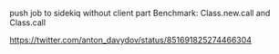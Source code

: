 push job to sidekiq without client part
Benchmark: Class.new.call and Class.call

https://twitter.com/anton_davydov/status/851691825274466304
